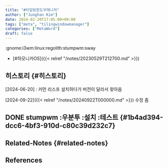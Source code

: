 ```yaml
---
title: "#타일링윈도우매니저"
author: ["Junghan Kim"]
date: 2024-02-20T17:05:00+09:00
tags: ["meta", "tilingwindowmanager"]
categories: ["MetaWord"]
draft: false
---
```


:gnome:i3wm:linux:regolith:stumpwm:sway

-   [#하모니카OS]({{< relref "/notes/20230529T212700.md" >}})


## 히스토리 {#히스토리}

[2024-06-20]
: 커먼 리스프 설치하다가 버전이 달라서 찾아옴

[2024-09-22]({{< relref "/notes/20240922T000000.md" >}}) 수정 좀


## <span class="org-todo done DONE">DONE</span> stumpwm :우분투 :설치 :테스트 {#1b4ad394-dcc6-4bf3-910d-c80c39d232c7}


## Related-Notes {#related-notes}

## References

<style>.csl-entry{text-indent: -1.5em; margin-left: 1.5em;}</style><div class="csl-bib-body">
</div>
